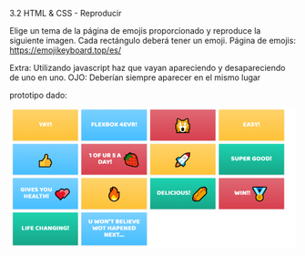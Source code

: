 3.2 HTML & CSS - Reproducir

Elige un tema de la página de emojis proporcionado y reproduce la siguiente imagen. Cada rectángulo deberá tener un emoji. Página de emojis: https://emojikeyboard.top/es/

Extra:
Utilizando javascript haz que vayan apareciendo y desapareciendo de uno en uno. OJO: Deberían siempre aparecer en el mismo lugar

prototipo dado:


<img src="./Captura de pantalla 2024-06-12 181259.png">
